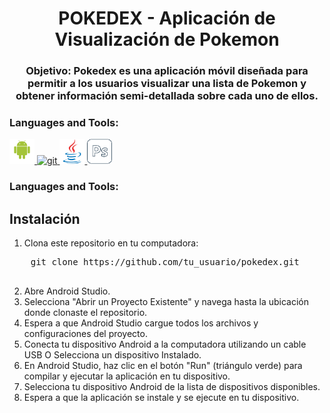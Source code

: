 <h1 align="center">POKEDEX - Aplicación de Visualización de Pokemon</h1>
<h3 align="center">Objetivo: Pokedex es una aplicación móvil diseñada para permitir a los usuarios visualizar una lista de Pokemon y obtener información semi-detallada sobre cada uno de ellos.</h3>


<h3 align="left">Languages and Tools:</h3>
<p align="left"> <a href="https://developer.android.com" target="_blank" rel="noreferrer"> <img src="https://raw.githubusercontent.com/devicons/devicon/master/icons/android/android-original-wordmark.svg" alt="android" width="40" height="40"/> </a> <a href="https://git-scm.com/" target="_blank" rel="noreferrer"> <img src="https://www.vectorlogo.zone/logos/git-scm/git-scm-icon.svg" alt="git" width="40" height="40"/> </a> <a href="https://www.java.com" target="_blank" rel="noreferrer"> <img src="https://raw.githubusercontent.com/devicons/devicon/master/icons/java/java-original.svg" alt="java" width="40" height="40"/> </a> <a href="https://www.photoshop.com/en" target="_blank" rel="noreferrer"> <img src="https://raw.githubusercontent.com/devicons/devicon/master/icons/photoshop/photoshop-line.svg" alt="photoshop" width="40" height="40"/> </a> </p>
<h3 align="left">Languages and Tools:</h3>
<h2>Instalación</h2>
<ol>
  <li>Clona este repositorio en tu computadora:</li>
</ol>
  <pre>
    <span class="bash">git clone https://github.com/tu_usuario/pokedex.git</span>
  </pre>
<ol start="2">
  <li>Abre Android Studio.</li>
  <li>Selecciona "Abrir un Proyecto Existente" y navega hasta la ubicación donde clonaste el repositorio.</li>
  <li>Espera a que Android Studio cargue todos los archivos y configuraciones del proyecto.</li>
  <li>Conecta tu dispositivo Android a la computadora utilizando un cable USB O Selecciona un dispositivo Instalado.</li>
  <li>En Android Studio, haz clic en el botón "Run" (triángulo verde) para compilar y ejecutar la aplicación en tu dispositivo.</li>
  <li>Selecciona tu dispositivo Android de la lista de dispositivos disponibles.</li>
  <li>Espera a que la aplicación se instale y se ejecute en tu dispositivo.</li>
</ol>


